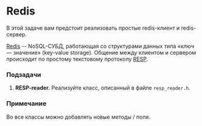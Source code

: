 # Redis

В этой задаче вам предстоит реализовать простые redis-клиент и redis-сервер.

[Redis](https://redis.io/) -- NoSQL-СУБД, работающая со структурами данных типа «ключ — значение»
(key-value storage). Общение между клиентом и сервером происходит по простому текстовому
протоколу [RESP](https://redis.io/topics/protocol).

### Подзадачи
1. **RESP-reader.** Реализуйте класс, описанный в файле `resp_reader.h`.

### Примечание
Во все классы можно добавлять новые методы / поля.
